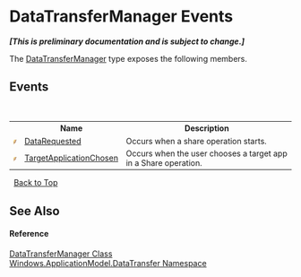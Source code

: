 # DataTransferManager Events
 _**\[This is preliminary documentation and is subject to change.\]**_

The <a href="T_Windows_ApplicationModel_DataTransfer_DataTransferManager">DataTransferManager</a> type exposes the following members.


## Events
&nbsp;<table><tr><th></th><th>Name</th><th>Description</th></tr><tr><td>![Public event](media/pubevent.gif "Public event")</td><td><a href="E_Windows_ApplicationModel_DataTransfer_DataTransferManager_DataRequested">DataRequested</a></td><td>
Occurs when a share operation starts.</td></tr><tr><td>![Public event](media/pubevent.gif "Public event")</td><td><a href="E_Windows_ApplicationModel_DataTransfer_DataTransferManager_TargetApplicationChosen">TargetApplicationChosen</a></td><td>
Occurs when the user chooses a target app in a Share operation.</td></tr></table>&nbsp;
<a href="#datatransfermanager-events">Back to Top</a>

## See Also


#### Reference
<a href="T_Windows_ApplicationModel_DataTransfer_DataTransferManager">DataTransferManager Class</a><br /><a href="N_Windows_ApplicationModel_DataTransfer">Windows.ApplicationModel.DataTransfer Namespace</a><br />